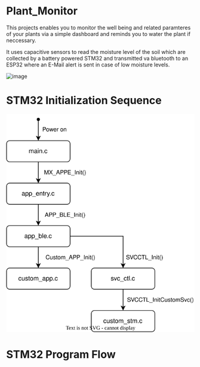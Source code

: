 # Plant_Monitor

This projects enables you to monitor the well being and related paramteres of your plants via a simple dashboard and reminds you to water the plant if neccessary.

It uses capacitive sensors to read the moisture level of the soil which are collected by a battery powered STM32 and transmitted va bluetooth to an ESP32 where an E-Mail alert is sent in case of low moisture levels.

![image](https://github.com/SterzerA/Plant_Monitor/assets/103459031/c48420ad-6e6e-4fb5-9a71-fb840b307359)

# STM32 Initialization Sequence

![image](https://github.com/SterzerA/Plant_Monitor/blob/main/Initialization.drawio.svg)

# STM32 Program Flow
